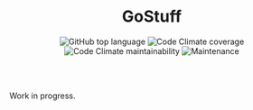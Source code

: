 <div align="center">
  <h1>GoStuff</h1>
  <img alt="GitHub top language" src="https://img.shields.io/github/languages/top/ppfeister/GoStuff?style=for-the-badge"> <img alt="Code Climate coverage" src="https://img.shields.io/codeclimate/coverage/ppfeister/GoStuff?style=for-the-badge"> <img alt="Code Climate maintainability" src="https://img.shields.io/codeclimate/maintainability/ppfeister/GoStuff?style=for-the-badge"> <img alt="Maintenance" src="https://img.shields.io/maintenance/yes/2024?style=for-the-badge">


  <br/><br/>
</div>

Work in progress.